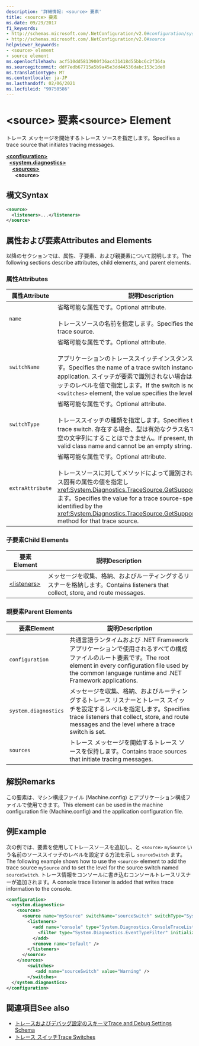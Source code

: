 ```yaml
---
description: '詳細情報: <source> 要素'
title: <source> 要素
ms.date: 09/29/2017
f1_keywords:
- http://schemas.microsoft.com/.NetConfiguration/v2.0#configuration/system.diagnostics/sources/source
- http://schemas.microsoft.com/.NetConfiguration/v2.0#source
helpviewer_keywords:
- <source> element
- source element
ms.openlocfilehash: acf510dd5813900f36ac431418d55bbc6c2f364a
ms.sourcegitcommit: ddf7edb67715a5b9a45e3dd44536dabc153c1de0
ms.translationtype: MT
ms.contentlocale: ja-JP
ms.lasthandoff: 02/06/2021
ms.locfileid: "99750586"
---
```

# <a name="source-element"></a><span data-ttu-id="b02dc-103">\<source> 要素</span><span class="sxs-lookup"><span data-stu-id="b02dc-103">\<source> Element</span></span>

<span data-ttu-id="b02dc-104">トレース メッセージを開始するトレース ソースを指定します。</span><span class="sxs-lookup"><span data-stu-id="b02dc-104">Specifies a trace source that initiates tracing messages.</span></span>  

[**\<configuration>**](../configuration-element.md)\
&nbsp;&nbsp;[**\<system.diagnostics>**](system-diagnostics-element.md)\
&nbsp;&nbsp;&nbsp;&nbsp;[**\<sources>**](sources-element.md)\
&nbsp;&nbsp;&nbsp;&nbsp;&nbsp;&nbsp;**\<source>**

## <a name="syntax"></a><span data-ttu-id="b02dc-105">構文</span><span class="sxs-lookup"><span data-stu-id="b02dc-105">Syntax</span></span>  
  
```xml  
<source>
  <listeners>...</listeners>  
</source>  
```  
  
## <a name="attributes-and-elements"></a><span data-ttu-id="b02dc-106">属性および要素</span><span class="sxs-lookup"><span data-stu-id="b02dc-106">Attributes and Elements</span></span>  

 <span data-ttu-id="b02dc-107">以降のセクションでは、属性、子要素、および親要素について説明します。</span><span class="sxs-lookup"><span data-stu-id="b02dc-107">The following sections describe attributes, child elements, and parent elements.</span></span>  
  
### <a name="attributes"></a><span data-ttu-id="b02dc-108">属性</span><span class="sxs-lookup"><span data-stu-id="b02dc-108">Attributes</span></span>  
  
|<span data-ttu-id="b02dc-109">属性</span><span class="sxs-lookup"><span data-stu-id="b02dc-109">Attribute</span></span>|<span data-ttu-id="b02dc-110">説明</span><span class="sxs-lookup"><span data-stu-id="b02dc-110">Description</span></span>|  
|---------------|-----------------|  
|`name`|<span data-ttu-id="b02dc-111">省略可能な属性です。</span><span class="sxs-lookup"><span data-stu-id="b02dc-111">Optional attribute.</span></span><br /><br /> <span data-ttu-id="b02dc-112">トレースソースの名前を指定します。</span><span class="sxs-lookup"><span data-stu-id="b02dc-112">Specifies the name of the trace source.</span></span>|  
|`switchName`|<span data-ttu-id="b02dc-113">省略可能な属性です。</span><span class="sxs-lookup"><span data-stu-id="b02dc-113">Optional attribute.</span></span><br /><br /> <span data-ttu-id="b02dc-114">アプリケーションのトレーススイッチインスタンスの名前を指定します。</span><span class="sxs-lookup"><span data-stu-id="b02dc-114">Specifies the name of a trace switch instance in the application.</span></span> <span data-ttu-id="b02dc-115">スイッチが要素で識別されない場合は、 `<switches>` スイッチのレベルを値で指定します。</span><span class="sxs-lookup"><span data-stu-id="b02dc-115">If the switch is not identified in a `<switches>` element, the value specifies the level for the switch.</span></span>|  
|`switchType`|<span data-ttu-id="b02dc-116">省略可能な属性です。</span><span class="sxs-lookup"><span data-stu-id="b02dc-116">Optional attribute.</span></span><br /><br /> <span data-ttu-id="b02dc-117">トレーススイッチの種類を指定します。</span><span class="sxs-lookup"><span data-stu-id="b02dc-117">Specifies the type of the trace switch.</span></span> <span data-ttu-id="b02dc-118">存在する場合、型は有効なクラス名である必要があり、空の文字列にすることはできません。</span><span class="sxs-lookup"><span data-stu-id="b02dc-118">If present, the type must be a valid class name and cannot be an empty string.</span></span>|  
|`extraAttribute`|<span data-ttu-id="b02dc-119">省略可能な属性です。</span><span class="sxs-lookup"><span data-stu-id="b02dc-119">Optional attribute.</span></span><br /><br /> <span data-ttu-id="b02dc-120">トレースソースに対してメソッドによって識別される、トレースソース固有の属性の値を指定し <xref:System.Diagnostics.TraceSource.GetSupportedAttributes%2A> ます。</span><span class="sxs-lookup"><span data-stu-id="b02dc-120">Specifies the value for a trace source-specific attribute identified by the <xref:System.Diagnostics.TraceSource.GetSupportedAttributes%2A> method for that trace source.</span></span>|  
  
### <a name="child-elements"></a><span data-ttu-id="b02dc-121">子要素</span><span class="sxs-lookup"><span data-stu-id="b02dc-121">Child Elements</span></span>  
  
|<span data-ttu-id="b02dc-122">要素</span><span class="sxs-lookup"><span data-stu-id="b02dc-122">Element</span></span>|<span data-ttu-id="b02dc-123">説明</span><span class="sxs-lookup"><span data-stu-id="b02dc-123">Description</span></span>|  
|-------------|-----------------|  
|[\<listeners>](listeners-element-for-source.md)|<span data-ttu-id="b02dc-124">メッセージを収集、格納、およびルーティングするリスナーを格納します。</span><span class="sxs-lookup"><span data-stu-id="b02dc-124">Contains listeners that collect, store, and route messages.</span></span>|  
  
### <a name="parent-elements"></a><span data-ttu-id="b02dc-125">親要素</span><span class="sxs-lookup"><span data-stu-id="b02dc-125">Parent Elements</span></span>  
  
|<span data-ttu-id="b02dc-126">要素</span><span class="sxs-lookup"><span data-stu-id="b02dc-126">Element</span></span>|<span data-ttu-id="b02dc-127">説明</span><span class="sxs-lookup"><span data-stu-id="b02dc-127">Description</span></span>|  
|-------------|-----------------|  
|`configuration`|<span data-ttu-id="b02dc-128">共通言語ランタイムおよび .NET Framework アプリケーションで使用されるすべての構成ファイルのルート要素です。</span><span class="sxs-lookup"><span data-stu-id="b02dc-128">The root element in every configuration file used by the common language runtime and .NET Framework applications.</span></span>|  
|`system.diagnostics`|<span data-ttu-id="b02dc-129">メッセージを収集、格納、およびルーティングするトレース リスナーとトレース スイッチを設定するレベルを指定します。</span><span class="sxs-lookup"><span data-stu-id="b02dc-129">Specifies trace listeners that collect, store, and route messages and the level where a trace switch is set.</span></span>|  
|`sources`|<span data-ttu-id="b02dc-130">トレース メッセージを開始するトレース ソースを保持します。</span><span class="sxs-lookup"><span data-stu-id="b02dc-130">Contains trace sources that initiate tracing messages.</span></span>|  
  
## <a name="remarks"></a><span data-ttu-id="b02dc-131">解説</span><span class="sxs-lookup"><span data-stu-id="b02dc-131">Remarks</span></span>  

 <span data-ttu-id="b02dc-132">この要素は、マシン構成ファイル (Machine.config) とアプリケーション構成ファイルで使用できます。</span><span class="sxs-lookup"><span data-stu-id="b02dc-132">This element can be used in the machine configuration file (Machine.config) and the application configuration file.</span></span>  
  
## <a name="example"></a><span data-ttu-id="b02dc-133">例</span><span class="sxs-lookup"><span data-stu-id="b02dc-133">Example</span></span>  

 <span data-ttu-id="b02dc-134">次の例では、要素を使用してトレースソースを追加し、と `<source>` `mySource` いう名前のソーススイッチのレベルを設定する方法を示し `sourceSwitch` ます。</span><span class="sxs-lookup"><span data-stu-id="b02dc-134">The following example shows how to use the `<source>` element to add the trace source `mySource` and to set the level for the source switch named `sourceSwitch`.</span></span> <span data-ttu-id="b02dc-135">トレース情報をコンソールに書き込むコンソールトレースリスナーが追加されます。</span><span class="sxs-lookup"><span data-stu-id="b02dc-135">A console trace listener is added that writes trace information to the console.</span></span>  
  
```xml  
<configuration>  
  <system.diagnostics>  
    <sources>  
      <source name="mySource" switchName="sourceSwitch" switchType="System.Diagnostics.SourceSwitch"  >  
        <listeners>  
          <add name="console" type="System.Diagnostics.ConsoleTraceListener" >  
            <filter type="System.Diagnostics.EventTypeFilter" initializeData="Error" />  
          </add>  
          <remove name="Default" />  
        </listeners>  
      </source>  
    </sources>  
        <switches>  
           <add name="sourceSwitch" value="Warning" />  
        </switches>
  </system.diagnostics>
</configuration>  
```  
  
## <a name="see-also"></a><span data-ttu-id="b02dc-136">関連項目</span><span class="sxs-lookup"><span data-stu-id="b02dc-136">See also</span></span>

- [<span data-ttu-id="b02dc-137">トレースおよびデバッグ設定のスキーマ</span><span class="sxs-lookup"><span data-stu-id="b02dc-137">Trace and Debug Settings Schema</span></span>](index.md)
- [<span data-ttu-id="b02dc-138">トレース スイッチ</span><span class="sxs-lookup"><span data-stu-id="b02dc-138">Trace Switches</span></span>](../../../debug-trace-profile/trace-switches.md)
